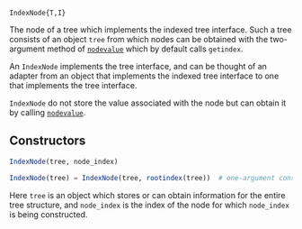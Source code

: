 ```
IndexNode{T,I}
```

The node of a tree which implements the indexed tree interface.  Such a tree consists of an object `tree` from which nodes can be obtained with the two-argument method of [`nodevalue`](@ref) which by default calls `getindex`.

An `IndexNode` implements the tree interface, and can be thought of an adapter from an object that implements the indexed tree interface to one that implements the tree interface.

`IndexNode` do not store the value associated with the node but can obtain it by calling [`nodevalue`](@ref).

## Constructors

```julia
IndexNode(tree, node_index)

IndexNode(tree) = IndexNode(tree, rootindex(tree))  # one-argument constructor requires `rootindex`
```

Here `tree` is an object which stores or can obtain information for the entire tree structure, and `node_index` is the index of the node for which `node_index` is being constructed.
